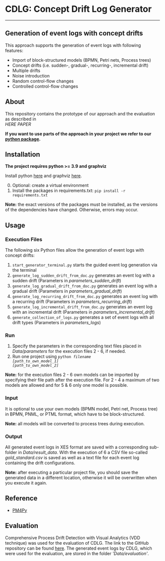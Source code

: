 CDLG: Concept Drift Log Generator
====
___

Generation of event logs with concept drifts
---

This approach supports the generation of event logs with following features:
* Import of block-structured models (BPMN, Petri nets, Process trees)
* Concept drifts (i.e. sudden-, gradual-, recurring-, incremental drift)
* Multiple drifts
* Noise introduction
* Random control-flow changes
* Controlled control-flow changes

About
---
This repository contains the prototype of our approach and the evaluation as described in 
</br>_HERE PAPER_

**If you want to use parts of the approach in your project we refer to our [python package](https://gitlab.uni-mannheim.de/processanalytics/cdlg-package).**

Installation
---
**The project requires python >= 3.9 and graphviz**

Install python [here](https://www.python.org/downloads/) and graphviz [here](https://graphviz.org/download/).

0. Optional: create a virtual environment 
1. Install the packages in requirements.txt: <code>pip install -r requirements.txt</code>

**Note:** the exact versions of the packages must be installed, as the versions of the dependencies have changed.
Otherwise, errors may occur.


Usage
---

### Execution Files ###

The following six Python files allow the generation of event logs with concept drifts:
1. <code>start_generator_terminal.py</code> starts the guided event log generation via the terminal 
2. <code>generate_log_sudden_drift_from_doc.py</code> generates an event log with a sudden drift (Parameters in _parameters_sudden_drift_)
3. <code>generate_log_gradual_drift_from_doc.py</code> generates an event log with a gradual drift (Parameters in _parameters_gradual_drift_)
4. <code>generate_log_recurring_drift_from_doc.py</code> generates an event log with a recurring drift (Parameters in _parameters_recurring_drift_)
5. <code>generate_log_incremental_drift_from_doc.py</code> generates an event log with an incremental drift (Parameters in _parameters_incremental_drift_)
6. <code>generate_collection_of_logs.py</code> generates a set of event logs with all drift types (Parameters in _parameters_logs_)

### Run ###
1. Specify the parameters in the corresponding text files placed in _Data/parameters_ for the execution files 2 - 6, if needed.
2. Run one project using <code>python _filename_ _[path_to_own_model_1]_ _[path_to_own_model_2]_</code>

**Note:** for the execution files 2 - 6 own models can be imported by specifying their file path after the execution file.
For 2 - 4 a maximum of two models are allowed and for 5 & 6 only one model is possible. 

### Input ###
It is optional to use your own models (BPMN model, Petri net, Process tree) in BPMN, PNML, or PTML format, which have to be block-structured.

**Note:** all models will be converted to process trees during execution.

### Output ###
All generated event logs in XES format are saved with a corresponding sub-folder in _Data/result_data_.
With the execution of 6 a CSV file so-called _gold_standard.csv_ is saved as well as a text file for each event log containing the drift configurations.

**Note:** after executing a particular project file, you should save the generated data in a different location, otherwise it will be overwritten when you execute it again.

Reference
---
* [PM4Py](https://pm4py.fit.fraunhofer.de)

Evaluation
---
Comprehensive Process Drift Detection with Visual Analytics (VDD technique) was used for the evaluation of CDLG.
The link to the GitHub repository can be found [here](https://github.com/yesanton/Process-Drift-Visualization-With-Declare).
The generated event logs by CDLG, which were used for the evaluation, are stored in the folder _'Data/evaluation'_.

 
